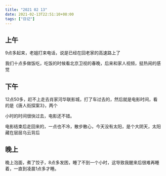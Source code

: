 ```yaml
---
title: "2021 02 13"
date: 2021-02-13T22:51:10+08:00
tags: ["日记"]
---
```


## 上午

9点多起来，老姐打来电话，说是已经在回老家的高速路上了

我们十点多做饭吃，吃饭的时候看北京卫视的春晚，后来和家人视频，挺热闹的感觉

## 下午

12点50多，赶不上走去肖家河华联影城，打了车过去的，然后就是电影时间，看的是《唐人街探案3》，两个

小时的时间很快过去，电影还不错。

电影结束后走回来的，一点也不冷，散步散心，今天没有太阳，是个大阴天，太阳藏在层层乌云背后

## 晚上

晚上泡面，煮了饺子，8点多发困，睡了不到一个小时，这导致我醒来后很难再睡着，一直到凌晨1点多才睡。